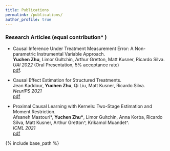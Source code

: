 ```yaml
---
title: Publications
permalink: /publications/
author_profile: true
---
```


### Research Articles (equal contribution* )
- Causal Inference Under Treatment Measurement Error: A Non-parametric Instrumental Variable Approach.  
**Yuchen Zhu**, Limor Gultchin, Arthur Gretton, Matt Kusner, Ricardo Silva.  
*UAI 2022* (Oral Presentation, 5% acceptance rate)  
[pdf](https://openreview.net/pdf?id=SLcxbOUi9gq).

- Causal Effect Estimation for Structured Treatments.  
Jean Kaddour, **Yuchen Zhu**, Qi Liu, Matt Kusner, Ricardo Silva.  
*NeurIPS 2021*  
[pdf](https://arxiv.org/pdf/2106.01939.pdf)  

- Proximal Causal Learning with Kernels: Two-Stage Estimation and Moment Restriction.  
Afsaneh Mastouri\*, **Yuchen Zhu\***, Limor Gultchin, Anna Korba, Ricardo Silva, Matt Kusner, Arthur Gretton^, Krikamol Muandet^.  
*ICML 2021*  
 [pdf](https://arxiv.org/pdf/2105.04544.pdf)  

{% include base_path %}
